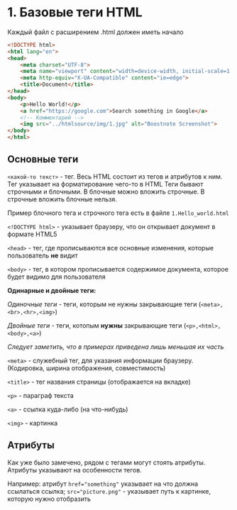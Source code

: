   # 1. Базовые теги HTML
  
  Каждый файл с расширением .html должен иметь начало
  
  ```html
  <!DOCTYPE html>
  <html lang="en">
  <head>
      <meta charset="UTF-8">
      <meta name="viewport" content="width=device-width, initial-scale=1.0">
      <meta http-equiv="X-UA-Compatible" content="ie=edge">
      <title>Document</title>
  </head>
  <body>
      <p>Hello World!</p>
      <a href="https://google.com">Search something in Google</a>
      <!-- Комментарий -->
      <img src="../htmlsource/img/1.jpg" alt="Boostnote Screenshot">
  </body>
  </html>
  ```
  
  ## Основные теги
  `<какой-то текст>` - тег. Весь HTML состоит из тегов и атрибутов к ним. Тег указывает на форматирование чего-то в HTML
  Теги бывают строчными и блочными. В блочные можно вложить строчные. В строчные вложить блочные нельзя.
  
  Пример блочного тега и строчного тега есть в файле `1.Hello_world.html`
  
  `<!DOCTYPE html>` - указывает браузеру, что он открывает документ в формате HTML5
  
  `<head>` - тег, где прописываются все основные изменения, которые пользователь **не** видит
  
  `<body>` - тег, в котором прописывается содержимое документа, которое будет видимо для пользователя
  
  **Одинарные и двойные теги:**
  
  *Одиночные теги* - теги, которым не нужны закрывающие теги (`<meta>,<br>,<hr>,<img>`)
  
  *Двойные теги* - теги, котопым **нужны** закрывающие теги (`<p>,<html>,<body>,<a>`)
  
  *Следует заметить, что в примерах приведена лишь меньшая их часть*
  
  `<meta>` - служебный тег, для указания информации браузеру. (Кодировка, ширина отображения, совместимость)
  
  `<title>` - тег названия страницы (отображается на вкладке)
  
  `<p>` - параграф текста
  
  `<a>` - ссылка куда-либо (на что-нибудь)
  
  `<img>` - картинка
  
  ## Атрибуты
  Как уже было замечено, рядом с тегами могут стоять атрибуты. Атрибуты указывают на особенности тегов.
  
  Например: атрибут `href="something"` указывает на что должна ссылаться ссылка; `src="picture.png"` - указывает путь к картинке, которую нужно отобразить
